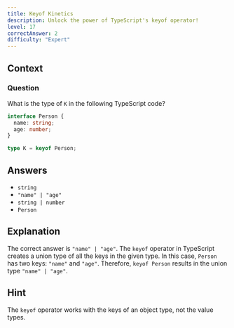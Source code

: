 ```yaml
---
title: Keyof Kinetics
description: Unlock the power of TypeScript's keyof operator!
level: 17
correctAnswer: 2
difficulty: "Expert"
---
```


## Context

### Question
What is the type of `K` in the following TypeScript code?

```typescript
interface Person {
  name: string;
  age: number;
}

type K = keyof Person;
```

## Answers
- `string`
- `"name" | "age"`
- `string | number`
- `Person`

## Explanation
The correct answer is `"name" | "age"`. The `keyof` operator in TypeScript creates a union type of all the keys in the given type. In this case, `Person` has two keys: `"name"` and `"age"`. Therefore, `keyof Person` results in the union type `"name" | "age"`.

## Hint
The `keyof` operator works with the keys of an object type, not the value types.